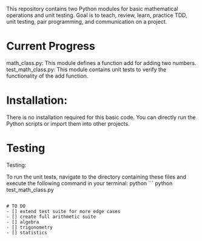 This repository contains two Python modules for basic mathematical operations and unit testing. Goal is to teach, review, learn, practice TDD, unit testing, pair programming, and communication on a project.

# Current Progress
math_class.py: This module defines a function add for adding two numbers.
test_math_class.py: This module contains unit tests to verify the functionality of the add function.

# Installation:
There is no installation required for this basic code. You can directly run the Python scripts or import them into other projects.

# Testing
Testing:

To run the unit tests, navigate to the directory containing these files and execute the following command in your terminal:
python ```
python test_math_class.py
```

# TO DO
- [] extend test suite for more edge cases
- [] create full arithmetic suite
- [] algebra
- [] trigonometry
- [] statistics
